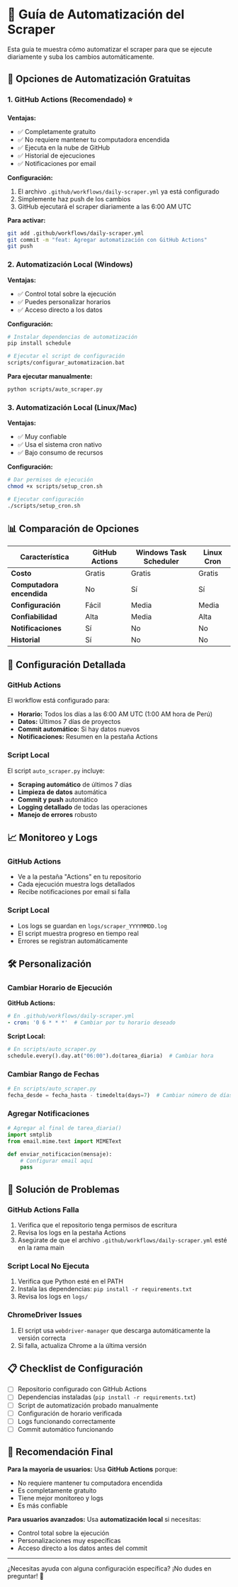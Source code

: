 # 🤖 Guía de Automatización del Scraper

Esta guía te muestra cómo automatizar el scraper para que se ejecute diariamente y suba los cambios automáticamente.

## 🚀 Opciones de Automatización Gratuitas

### 1. **GitHub Actions (Recomendado) ⭐**

**Ventajas:**
- ✅ Completamente gratuito
- ✅ No requiere mantener tu computadora encendida
- ✅ Ejecuta en la nube de GitHub
- ✅ Historial de ejecuciones
- ✅ Notificaciones por email

**Configuración:**
1. El archivo `.github/workflows/daily-scraper.yml` ya está configurado
2. Simplemente haz push de los cambios
3. GitHub ejecutará el scraper diariamente a las 6:00 AM UTC

**Para activar:**
```bash
git add .github/workflows/daily-scraper.yml
git commit -m "feat: Agregar automatización con GitHub Actions"
git push
```

### 2. **Automatización Local (Windows)**

**Ventajas:**
- ✅ Control total sobre la ejecución
- ✅ Puedes personalizar horarios
- ✅ Acceso directo a los datos

**Configuración:**
```bash
# Instalar dependencias de automatización
pip install schedule

# Ejecutar el script de configuración
scripts/configurar_automatizacion.bat
```

**Para ejecutar manualmente:**
```bash
python scripts/auto_scraper.py
```

### 3. **Automatización Local (Linux/Mac)**

**Ventajas:**
- ✅ Muy confiable
- ✅ Usa el sistema cron nativo
- ✅ Bajo consumo de recursos

**Configuración:**
```bash
# Dar permisos de ejecución
chmod +x scripts/setup_cron.sh

# Ejecutar configuración
./scripts/setup_cron.sh
```

## 📊 **Comparación de Opciones**

| Característica | GitHub Actions | Windows Task Scheduler | Linux Cron |
|----------------|----------------|------------------------|------------|
| **Costo** | Gratis | Gratis | Gratis |
| **Computadora encendida** | No | Sí | Sí |
| **Configuración** | Fácil | Media | Media |
| **Confiabilidad** | Alta | Media | Alta |
| **Notificaciones** | Sí | No | No |
| **Historial** | Sí | No | No |

## 🔧 **Configuración Detallada**

### GitHub Actions

El workflow está configurado para:
- **Horario:** Todos los días a las 6:00 AM UTC (1:00 AM hora de Perú)
- **Datos:** Últimos 7 días de proyectos
- **Commit automático:** Si hay datos nuevos
- **Notificaciones:** Resumen en la pestaña Actions

### Script Local

El script `auto_scraper.py` incluye:
- **Scraping automático** de últimos 7 días
- **Limpieza de datos** automática
- **Commit y push** automático
- **Logging detallado** de todas las operaciones
- **Manejo de errores** robusto

## 📈 **Monitoreo y Logs**

### GitHub Actions
- Ve a la pestaña "Actions" en tu repositorio
- Cada ejecución muestra logs detallados
- Recibe notificaciones por email si falla

### Script Local
- Los logs se guardan en `logs/scraper_YYYYMMDD.log`
- El script muestra progreso en tiempo real
- Errores se registran automáticamente

## 🛠️ **Personalización**

### Cambiar Horario de Ejecución

**GitHub Actions:**
```yaml
# En .github/workflows/daily-scraper.yml
- cron: '0 6 * * *'  # Cambiar por tu horario deseado
```

**Script Local:**
```python
# En scripts/auto_scraper.py
schedule.every().day.at("06:00").do(tarea_diaria)  # Cambiar hora
```

### Cambiar Rango de Fechas

```python
# En scripts/auto_scraper.py
fecha_desde = fecha_hasta - timedelta(days=7)  # Cambiar número de días
```

### Agregar Notificaciones

```python
# Agregar al final de tarea_diaria()
import smtplib
from email.mime.text import MIMEText

def enviar_notificacion(mensaje):
    # Configurar email aquí
    pass
```

## 🚨 **Solución de Problemas**

### GitHub Actions Falla
1. Verifica que el repositorio tenga permisos de escritura
2. Revisa los logs en la pestaña Actions
3. Asegúrate de que el archivo `.github/workflows/daily-scraper.yml` esté en la rama main

### Script Local No Ejecuta
1. Verifica que Python esté en el PATH
2. Instala las dependencias: `pip install -r requirements.txt`
3. Revisa los logs en `logs/`

### ChromeDriver Issues
1. El script usa `webdriver-manager` que descarga automáticamente la versión correcta
2. Si falla, actualiza Chrome a la última versión

## 📋 **Checklist de Configuración**

- [ ] Repositorio configurado con GitHub Actions
- [ ] Dependencias instaladas (`pip install -r requirements.txt`)
- [ ] Script de automatización probado manualmente
- [ ] Configuración de horario verificada
- [ ] Logs funcionando correctamente
- [ ] Commit automático funcionando

## 🎯 **Recomendación Final**

**Para la mayoría de usuarios:** Usa **GitHub Actions** porque:
- No requiere mantener tu computadora encendida
- Es completamente gratuito
- Tiene mejor monitoreo y logs
- Es más confiable

**Para usuarios avanzados:** Usa **automatización local** si necesitas:
- Control total sobre la ejecución
- Personalizaciones muy específicas
- Acceso directo a los datos antes del commit

---

¿Necesitas ayuda con alguna configuración específica? ¡No dudes en preguntar! 🚀
